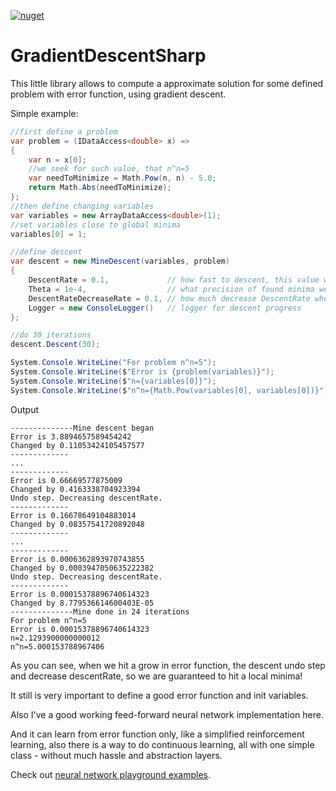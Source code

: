 [![nuget](https://img.shields.io/nuget/v/GradientDescentSharp.svg)](https://www.nuget.org/packages/GradientDescentSharp/) 
# GradientDescentSharp
This little library allows to compute a approximate solution for some defined problem with error function, using gradient descent.

Simple example:
```cs
//first define a problem
var problem = (IDataAccess<double> x) =>
{
    var n = x[0];
    //we seek for such value, that n^n=5
    var needToMinimize = Math.Pow(n, n) - 5.0;
    return Math.Abs(needToMinimize);
};
//then define changing variables
var variables = new ArrayDataAccess<double>(1);
//set variables close to global minima
variables[0] = 1;

//define descent
var descent = new MineDescent(variables, problem)
{
    DescentRate = 0.1,             // how fast to descent, this value will be adjusted on the fly
    Theta = 1e-4,                  // what precision of found minima we need
    DescentRateDecreaseRate = 0.1, // how much decrease DescentRate when we hit a grow of error function
    Logger = new ConsoleLogger()   // logger for descent progress
};

//do 30 iterations
descent.Descent(30);

System.Console.WriteLine("For problem n^n=5");
System.Console.WriteLine($"Error is {problem(variables)}");
System.Console.WriteLine($"n={variables[0]}");
System.Console.WriteLine($"n^n={Math.Pow(variables[0], variables[0])}");
```

Output 
```
--------------Mine descent began
Error is 3.8894657589454242
Changed by 0.11053424105457577
-------------
...
-------------
Error is 0.66669577875009
Changed by 0.4163338704923394
Undo step. Decreasing descentRate.
-------------
Error is 0.16678649104883014
Changed by 0.08357541720892048
-------------
...
-------------
Error is 0.0006362893970743855
Changed by 0.0003947050635222382
Undo step. Decreasing descentRate.
-------------
Error is 0.00015378896740614323
Changed by 8.779536614600403E-05
--------------Mine done in 24 iterations
For problem n^n=5
Error is 0.00015378896740614323
n=2.1293900000000012
n^n=5.000153788967406
```

As you can see, when we hit a grow in error function, the descent undo step and decrease descentRate, so we are guaranteed to hit a local minima!

It still is very important to define a good error function and init variables.

Also I've a good working feed-forward neural network implementation here.

And it can learn from error function only, like a simplified reinforcement learning,
also there is a way to do continuous learning, all with one simple class - without much hassle
and abstraction layers.

Check out 
[neural network playground examples](https://github.com/Kemsekov/GradientDescentSharp/tree/main/Playground/NeuralNetworkSamples).
